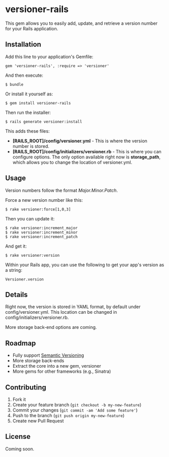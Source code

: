 # versioner-rails

This gem allows you to easily add, update, and retrieve a version number for your Rails application.

## Installation

Add this line to your application's Gemfile:

    gem 'versioner-rails', :require => 'versioner'

And then execute:

    $ bundle

Or install it yourself as:

    $ gem install versioner-rails

Then run the installer:

    $ rails generate versioner:install

This adds these files:

* **[RAILS_ROOT]/config/versioner.yml** - This is where the version number is stored.
* **[RAILS_ROOT]/config/initializers/versioner.rb** - This is where you can configure options. The only option available right now is **storage_path**, which allows you to change the location of versioner.yml.

## Usage

Version numbers follow the format *Major.Minor.Patch*.

Force a new version number like this:

    $ rake versioner:force[1,0,3]

Then you can update it:

    $ rake versioner:increment_major
    $ rake versioner:increment_minor
    $ rake versioner:increment_patch

And get it:

    $ rake versioner:version

Within your Rails app, you can use the following to get your app's version as a string:

    Versioner.version

## Details

Right now, the version is stored in YAML format, by default under config/versioner.yml. This location can be changed in config/initializers/versioner.rb.

More storage back-end options are coming.

## Roadmap

* Fully support [Semantic Versioning](http://semver.org)
* More storage back-ends
* Extract the core into a new gem, versioner
* More gems for other frameworks (e.g., Sinatra)

## Contributing

1. Fork it
2. Create your feature branch (`git checkout -b my-new-feature`)
3. Commit your changes (`git commit -am 'Add some feature'`)
4. Push to the branch (`git push origin my-new-feature`)
5. Create new Pull Request

## License

Coming soon.
